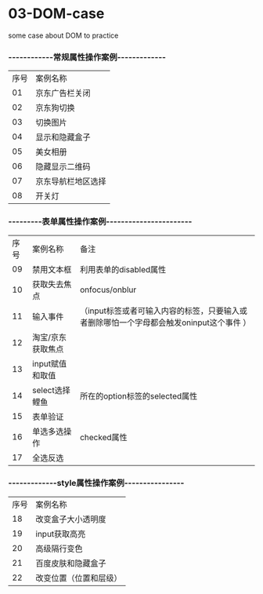 # 03-DOM-case
some case about DOM to practice


### ------------常规属性操作案例-------------

<table style="border-collapse:collapse;">
<tr><td>序号<td>案例名称</tr>
<tr><td>01<td>京东广告栏关闭</tr>
<tr><td>02<td>京东狗切换</tr>
<tr><td>03<td>切换图片</tr>
<tr><td>04<td>显示和隐藏盒子 </tr>
<tr><td>05<td>美女相册</tr>
<tr><td>06<td>隐藏显示二维码</tr>
<tr><td>07<td>京东导航栏地区选择</tr>
<tr><td>08<td>开关灯</tr>
</table>


### ---------表单属性操作案例-----------------------

<table style="border-collapse:collapse;">
<tr><td>序号<td>案例名称<td>备注</tr>
<tr><td>09<td>禁用文本框<td>利用表单的disabled属性</tr>
<tr><td>10<td>获取失去焦点<td>onfocus/onblur</tr>
<tr><td>11<td>输入事件<td>（input标签或者可输入内容的标签，只要输入或者删除哪怕一个字母都会触发oninput这个事件
）</tr>
<tr><td>12<td>淘宝/京东获取焦点<td></tr>
<tr><td>13<td>input赋值和取值<td></tr>
<tr><td>14<td>select选择鲤鱼<td>所在的option标签的selected属性</tr>
<tr><td>15<td>表单验证<td></tr>
<tr><td>16<td>单选多选操作<td>checked属性</tr>
<tr><td>17<td>全选反选<td></tr>

</table>

### -------------style属性操作案例----------------

         
<table style="border-collapse:collapse;">
<tr><td>序号<td>案例名称</tr>
<tr><td>18<td>改变盒子大小透明度</tr>
<tr><td>19<td>input获取高亮</tr>
<tr><td>20<td>高级隔行变色</tr>
<tr><td>21<td>百度皮肤和隐藏盒子 </tr>
<tr><td>22<td>改变位置（位置和层级）</tr>
</table>